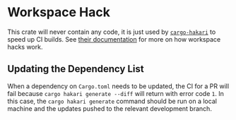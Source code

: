 # Workspace Hack

This crate will never contain any code, it is just used by [`cargo-hakari`](https://github.com/facebookincubator/cargo-guppy/tree/main/tools/cargo-hakari) to speed up CI builds. See [their documentation](https://docs.rs/cargo-hakari/latest/cargo_hakari/about/index.html) for more on how workspace hacks work.

## Updating the Dependency List

When a dependency on `Cargo.toml` needs to be updated, the CI for a PR will fail because `cargo hakari generate --diff` will return with error code `1`. In this case, the `cargo hakari generate` command should be run on a local machine and the updates pushed to the relevant development branch. 
